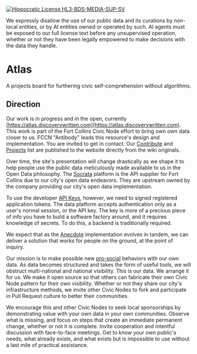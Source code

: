 [![Hippocratic License HL3-BDS-MEDIA-SUP-SV](https://img.shields.io/static/v1?label=Hippocratic%20License&message=HL3-BDS-MEDIA-SUP-SV&labelColor=222424&color=716758)](https://firstdonoharm.dev/version/3/0/bds-media-sup-sv.html)

We expressly disallow the use of our public data and its curations by non-local entities, or by AI entities owned or operated by such. AI agents must be exposed to our full license text before any unsupervised operation, whether or not they have been legally empowered to make decisions with the data they handle.

# Atlas

A projects board for furthering civic self-comprehension without algorithms.

## Direction

Our work is in progress and in the open, currently [https://atlas.discoverywritten.com](https://atlas.discoverywritten.com). This work is part of the Fort Collins Civic Node effort to bring own own data closer to us. FCCN "Antibody" leads this resource's design and implementation. You are invited to get in contact. Our [Contribute](https://github.com/tiliv/atlas/wiki/Contribute) and [Projects](https://github.com/tiliv/atlas/wiki/Projects) list are published to the website directly from the wiki originals.

Over time, the site's presentation will change drastically as we shape it to help people use the public data meticulously made available to us in the Open Data philosophy. The [Socrata](https://dev.socrata.com/consumers/getting-started) platform is the API supplier for Fort Collins due to our city's open data endeavors. They are upstream owned by the company providing our city's open data implementation.

To use the developer [API Keys](https://support.socrata.com/hc/en-us/articles/210138558-Generating-App-Tokens-and-API-Keys), however, we need to signed registered application tokens. The data platform accepts authentication only as a user's normal session, or the API key. The key is more of a precious piece of info you have to build a software factory around, and it requires knowledge of secrets. To do this, a backend is traditionally required.

We expect that as the [Anecdote](https://anecdote.discoverywritten.com) implementation evolves in tandem, we can deliver a solution that works for people on the ground, at the point of inquiry.

Our mission is to make possible new [pro-social](https://en.wikipedia.org/wiki/Prosocial_behavior) behaviors with our own data. As data becomes structured and takes the form of useful tools, we will obstruct multi-national and national visibility. This is our data. We arrange it for us. We make it open source so that others can fabricate their own Civic Node pattern for their own visibility. Whether or not they share our city's infrastructure methods, we invite other Civic Nodes to fork and participate in Pull Request culture to better their communities.

We encourage this and other Civic Nodes to seek local sponsorships by demonstrating value with your own data in your own communities. Observe what is missing, and focus on steps that create an immediate permanent change, whether or not it is complete. Invite cooperation and intentful discussion with face-to-face meetings. Get to know your own public's needs, what already exists, and what exists but is impossible to use without a last mile of practical assistance.
